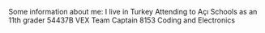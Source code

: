 Some information about me:
I live in Turkey
Attending to Açı Schools as an 11th grader
54437B VEX Team Captain
8153 Coding and Electronics
 
